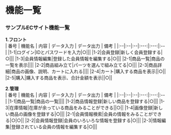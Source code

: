 # 機能一覧
### サンプルECサイト機能一覧
**1.フロント**  
 | 番号 | 機能名 | 内容 | データ入力 | データ出力 | 備考 |
 |:--|:--|:--|:---:|:---:|:--|
 |1-1|ログイン|IDとパスワードを入力|○|||
 |1-2|会員登録|新しく会員登録する|○|||
 |1-3|会員情報編集|登録した会員情報を編集する|○|||
 |2-1|商品一覧|商品の一覧を表示||||
 |2-2|商品組み立て|パーツを選んで組み立てる|○|||
 |2-3|商品詳細|商品の画像、説明、カートに入れる||||
 |2-4|カート|購入する商品を表示||○||
 |2-5|購入|購入する商品を表示、合計金額を表示||○||
 
 **2.管理**  
 | 番号 | 機能名 | 内容 | データ入力 | データ出力 | 備考 |
 |:--|:--|:--|:---:|:---:|:--|
 |1-1|商品一覧|商品の一覧||||
 |1-2|商品情報登録|新しい商品を登録する|○|||
 |1-3|在庫情報|在庫が余っている商品をみることができる||○||
 |1-4|画像登録|新しい商品の画像を登録する|○|||
 |2-1|会員情報検索|会員の情報をみることができる|○|○||
 |2-2|会員情報登録|会員のいろいろな情報を登録する|○|||
 |2-3|情報編集|登録されている会員の情報を編集する|○|||



